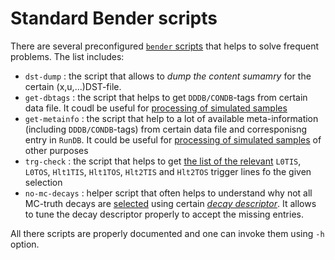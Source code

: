 # Standard Bender scripts 

There are several preconfigured [`bender` scripts](../bender-script/README.md) that helps to solve frequent problems. The list includes:
 - `dst-dump` :  the script that allows to _dump the content sumamry_ for the certain (x,u,...)DST-file. 
 - `get-dbtags` : the script that helps  to get `DDDB/CONDB`-tags from certain data file. It coudl be useful for [processing of simulated samples](../simulation/README.md)
 - `get-metainfo` : the script that help  to a lot of available meta-information (including `DDDB/CONDB`-tags) from certain data file and corresponisng entry in `RunDB`. It could be useful for [processing of simulated samples](../simulation/README.md) of other purposes
 - `trg-check` : the  script that  helps to get [the list of the relevant](../advanced-bender/tistos.md) `L0TIS`, `L0TOS`, `Hlt1TIS`, `Hlt1TOS`, `Hlt2TIS` and `Hlt2TOS` trigger lines fo the given selection
 - `no-mc-decays` : helper script that often helps to understand why not all MC-truth  decays are [selected](../simulation/mctruth.md)  using certain [_decay descriptor_](https://twiki.cern.ch/twiki/bin/view/LHCb/FAQ/LoKiNewDecayFinders). It allows to tune the  decay descriptor properly to accept the missing entries.   
 
All there scripts are properly documented and one can invoke them using `-h` option.

